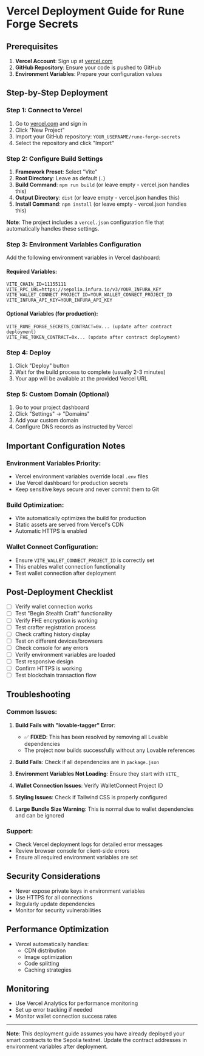 # Vercel Deployment Guide for Rune Forge Secrets

## Prerequisites

1. **Vercel Account**: Sign up at [vercel.com](https://vercel.com)
2. **GitHub Repository**: Ensure your code is pushed to GitHub
3. **Environment Variables**: Prepare your configuration values

## Step-by-Step Deployment

### Step 1: Connect to Vercel

1. Go to [vercel.com](https://vercel.com) and sign in
2. Click "New Project"
3. Import your GitHub repository: `YOUR_USERNAME/rune-forge-secrets`
4. Select the repository and click "Import"

### Step 2: Configure Build Settings

1. **Framework Preset**: Select "Vite"
2. **Root Directory**: Leave as default (`.`)
3. **Build Command**: `npm run build` (or leave empty - vercel.json handles this)
4. **Output Directory**: `dist` (or leave empty - vercel.json handles this)
5. **Install Command**: `npm install` (or leave empty - vercel.json handles this)

**Note**: The project includes a `vercel.json` configuration file that automatically handles these settings.

### Step 3: Environment Variables Configuration

Add the following environment variables in Vercel dashboard:

#### Required Variables:
```
VITE_CHAIN_ID=11155111
VITE_RPC_URL=https://sepolia.infura.io/v3/YOUR_INFURA_KEY
VITE_WALLET_CONNECT_PROJECT_ID=YOUR_WALLET_CONNECT_PROJECT_ID
VITE_INFURA_API_KEY=YOUR_INFURA_API_KEY
```

#### Optional Variables (for production):
```
VITE_RUNE_FORGE_SECRETS_CONTRACT=0x... (update after contract deployment)
VITE_FHE_TOKEN_CONTRACT=0x... (update after contract deployment)
```

### Step 4: Deploy

1. Click "Deploy" button
2. Wait for the build process to complete (usually 2-3 minutes)
3. Your app will be available at the provided Vercel URL

### Step 5: Custom Domain (Optional)

1. Go to your project dashboard
2. Click "Settings" → "Domains"
3. Add your custom domain
4. Configure DNS records as instructed by Vercel

## Important Configuration Notes

### Environment Variables Priority:
- Vercel environment variables override local `.env` files
- Use Vercel dashboard for production secrets
- Keep sensitive keys secure and never commit them to Git

### Build Optimization:
- Vite automatically optimizes the build for production
- Static assets are served from Vercel's CDN
- Automatic HTTPS is enabled

### Wallet Connect Configuration:
- Ensure `VITE_WALLET_CONNECT_PROJECT_ID` is correctly set
- This enables wallet connection functionality
- Test wallet connection after deployment

## Post-Deployment Checklist

- [ ] Verify wallet connection works
- [ ] Test "Begin Stealth Craft" functionality
- [ ] Verify FHE encryption is working
- [ ] Test crafter registration process
- [ ] Check crafting history display
- [ ] Test on different devices/browsers
- [ ] Check console for any errors
- [ ] Verify environment variables are loaded
- [ ] Test responsive design
- [ ] Confirm HTTPS is working
- [ ] Test blockchain transaction flow

## Troubleshooting

### Common Issues:

1. **Build Fails with "lovable-tagger" Error**: 
   - ✅ **FIXED**: This has been resolved by removing all Lovable dependencies
   - The project now builds successfully without any Lovable references

2. **Build Fails**: Check if all dependencies are in `package.json`
3. **Environment Variables Not Loading**: Ensure they start with `VITE_`
4. **Wallet Connection Issues**: Verify WalletConnect Project ID
5. **Styling Issues**: Check if Tailwind CSS is properly configured
6. **Large Bundle Size Warning**: This is normal due to wallet dependencies and can be ignored

### Support:
- Check Vercel deployment logs for detailed error messages
- Review browser console for client-side errors
- Ensure all required environment variables are set

## Security Considerations

- Never expose private keys in environment variables
- Use HTTPS for all connections
- Regularly update dependencies
- Monitor for security vulnerabilities

## Performance Optimization

- Vercel automatically handles:
  - CDN distribution
  - Image optimization
  - Code splitting
  - Caching strategies

## Monitoring

- Use Vercel Analytics for performance monitoring
- Set up error tracking if needed
- Monitor wallet connection success rates

---

**Note**: This deployment guide assumes you have already deployed your smart contracts to the Sepolia testnet. Update the contract addresses in environment variables after deployment.
